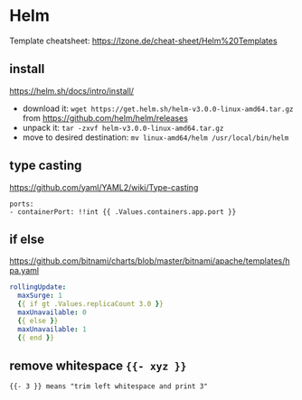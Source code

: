 <!-- {% raw %} -->
# Helm
Template cheatsheet:
https://lzone.de/cheat-sheet/Helm%20Templates

## install
https://helm.sh/docs/intro/install/
- download it: `wget https://get.helm.sh/helm-v3.0.0-linux-amd64.tar.gz` from https://github.com/helm/helm/releases
- unpack it: `tar -zxvf helm-v3.0.0-linux-amd64.tar.gz`
- move to desired destination: `mv linux-amd64/helm /usr/local/bin/helm`

## type casting
https://github.com/yaml/YAML2/wiki/Type-casting
```
ports:
- containerPort: !!int {{ .Values.containers.app.port }}
```

## if else
https://github.com/bitnami/charts/blob/master/bitnami/apache/templates/hpa.yaml
```yaml
rollingUpdate:
  maxSurge: 1
  {{ if gt .Values.replicaCount 3.0 }}
  maxUnavailable: 0
  {{ else }}
  maxUnavailable: 1
  {{ end }}
```

## remove whitespace `{{- xyz }}`
```
{{- 3 }} means "trim left whitespace and print 3"
```

<!-- {% endraw %} -->
